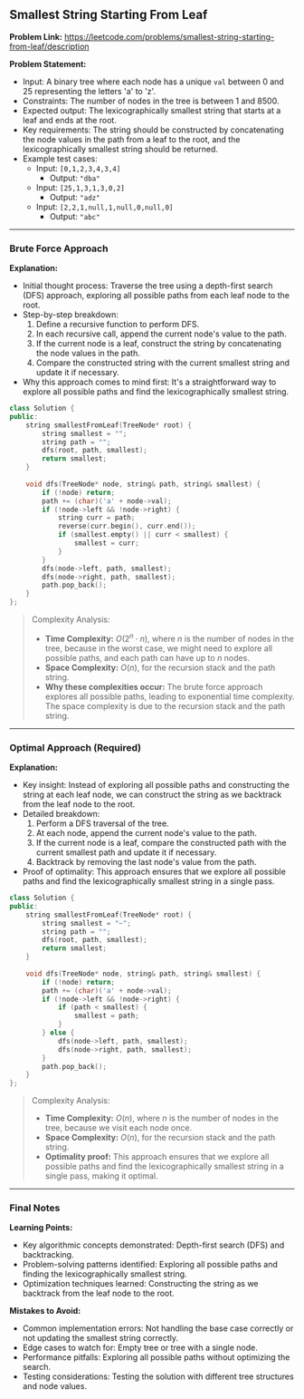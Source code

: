 ## Smallest String Starting From Leaf
**Problem Link:** https://leetcode.com/problems/smallest-string-starting-from-leaf/description

**Problem Statement:**
- Input: A binary tree where each node has a unique `val` between 0 and 25 representing the letters 'a' to 'z'.
- Constraints: The number of nodes in the tree is between 1 and 8500.
- Expected output: The lexicographically smallest string that starts at a leaf and ends at the root.
- Key requirements: The string should be constructed by concatenating the node values in the path from a leaf to the root, and the lexicographically smallest string should be returned.
- Example test cases:
  - Input: `[0,1,2,3,4,3,4]`
    - Output: `"dba"`
  - Input: `[25,1,3,1,3,0,2]`
    - Output: `"adz"`
  - Input: `[2,2,1,null,1,null,0,null,0]`
    - Output: `"abc"`

---

### Brute Force Approach
**Explanation:**
- Initial thought process: Traverse the tree using a depth-first search (DFS) approach, exploring all possible paths from each leaf node to the root.
- Step-by-step breakdown:
  1. Define a recursive function to perform DFS.
  2. In each recursive call, append the current node's value to the path.
  3. If the current node is a leaf, construct the string by concatenating the node values in the path.
  4. Compare the constructed string with the current smallest string and update it if necessary.
- Why this approach comes to mind first: It's a straightforward way to explore all possible paths and find the lexicographically smallest string.

```cpp
class Solution {
public:
    string smallestFromLeaf(TreeNode* root) {
        string smallest = "";
        string path = "";
        dfs(root, path, smallest);
        return smallest;
    }
    
    void dfs(TreeNode* node, string& path, string& smallest) {
        if (!node) return;
        path += (char)('a' + node->val);
        if (!node->left && !node->right) {
            string curr = path;
            reverse(curr.begin(), curr.end());
            if (smallest.empty() || curr < smallest) {
                smallest = curr;
            }
        }
        dfs(node->left, path, smallest);
        dfs(node->right, path, smallest);
        path.pop_back();
    }
};
```

> Complexity Analysis:
> - **Time Complexity:** $O(2^n \cdot n)$, where $n$ is the number of nodes in the tree, because in the worst case, we might need to explore all possible paths, and each path can have up to $n$ nodes.
> - **Space Complexity:** $O(n)$, for the recursion stack and the path string.
> - **Why these complexities occur:** The brute force approach explores all possible paths, leading to exponential time complexity. The space complexity is due to the recursion stack and the path string.

---

### Optimal Approach (Required)
**Explanation:**
- Key insight: Instead of exploring all possible paths and constructing the string at each leaf node, we can construct the string as we backtrack from the leaf node to the root.
- Detailed breakdown:
  1. Perform a DFS traversal of the tree.
  2. At each node, append the current node's value to the path.
  3. If the current node is a leaf, compare the constructed path with the current smallest path and update it if necessary.
  4. Backtrack by removing the last node's value from the path.
- Proof of optimality: This approach ensures that we explore all possible paths and find the lexicographically smallest string in a single pass.

```cpp
class Solution {
public:
    string smallestFromLeaf(TreeNode* root) {
        string smallest = "~";
        string path = "";
        dfs(root, path, smallest);
        return smallest;
    }
    
    void dfs(TreeNode* node, string& path, string& smallest) {
        if (!node) return;
        path += (char)('a' + node->val);
        if (!node->left && !node->right) {
            if (path < smallest) {
                smallest = path;
            }
        } else {
            dfs(node->left, path, smallest);
            dfs(node->right, path, smallest);
        }
        path.pop_back();
    }
};
```

> Complexity Analysis:
> - **Time Complexity:** $O(n)$, where $n$ is the number of nodes in the tree, because we visit each node once.
> - **Space Complexity:** $O(n)$, for the recursion stack and the path string.
> - **Optimality proof:** This approach ensures that we explore all possible paths and find the lexicographically smallest string in a single pass, making it optimal.

---

### Final Notes

**Learning Points:**
- Key algorithmic concepts demonstrated: Depth-first search (DFS) and backtracking.
- Problem-solving patterns identified: Exploring all possible paths and finding the lexicographically smallest string.
- Optimization techniques learned: Constructing the string as we backtrack from the leaf node to the root.

**Mistakes to Avoid:**
- Common implementation errors: Not handling the base case correctly or not updating the smallest string correctly.
- Edge cases to watch for: Empty tree or tree with a single node.
- Performance pitfalls: Exploring all possible paths without optimizing the search.
- Testing considerations: Testing the solution with different tree structures and node values.